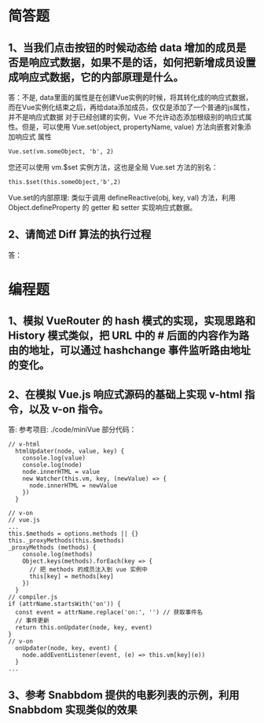 # 简答题
## 1、当我们点击按钮的时候动态给 data 增加的成员是否是响应式数据，如果不是的话，如何把新增成员设置成响应式数据，它的内部原理是什么。
答：不是, data里面的属性是在创建Vue实例的时候，将其转化成的响应式数据，而在Vue实例化结束之后，再给data添加成员，仅仅是添加了一个普通的js属性，并不是响应式数据
对于已经创建的实例，Vue 不允许动态添加根级别的响应式属性。但是，可以使用 Vue.set(object, propertyName, value) 方法向嵌套对象添加响应式 属性
```
Vue.set(vm.someObject, 'b', 2)
```
您还可以使用 vm.$set 实例方法，这也是全局 Vue.set 方法的别名：
```
this.$set(this.someObject,'b',2)
```
Vue.set的内部原理: 类似于调用 defineReactive(obj, key, val) 方法，利用 Object.defineProperty 的 getter 和 setter 实现响应式数据。

## 2、请简述 Diff 算法的执行过程
答：

# 编程题
## 1、模拟 VueRouter 的 hash 模式的实现，实现思路和 History 模式类似，把 URL 中的 # 后面的内容作为路由的地址，可以通过 hashchange 事件监听路由地址的变化。

## 2、在模拟 Vue.js 响应式源码的基础上实现 v-html 指令，以及 v-on 指令。
答: 参考项目: ./code/miniVue
部分代码：
```
// v-html
  htmlUpdater(node, value, key) {
    console.log(value)
    console.log(node)
    node.innerHTML = value
    new Watcher(this.vm, key, (newValue) => {
      node.innerHTML = newValue
    })
  }

// v-on
// vue.js
...
this.$methods = options.methods || {}
this._proxyMethods(this.$methods)
_proxyMethods (methods) {
    console.log(methods)
    Object.keys(methods).forEach(key => {
      // 把 methods 的成员注入到 vue 实例中
      this[key] = methods[key]
    })
  }
// compiler.js
if (attrName.startsWith('on')) {
  const event = attrName.replace('on:', '') // 获取事件名
  // 事件更新
  return this.onUpdater(node, key, event)
}
// v-on
  onUpdater(node, key, event) {
    node.addEventListener(event, (e) => this.vm[key](e))
  }
...
```

## 3、参考 Snabbdom 提供的电影列表的示例，利用Snabbdom 实现类似的效果